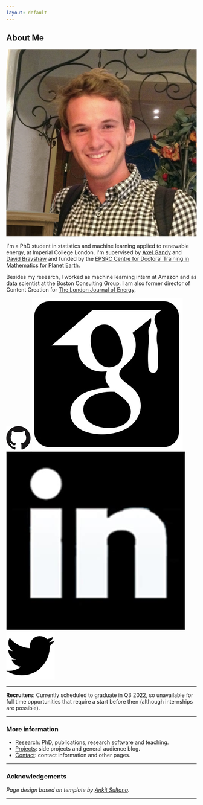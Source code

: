 ```yaml
---
layout: default
---
```



## About Me 

<img class="profile-picture" src="images/adriaan.jpg">

I'm a PhD student in statistics and machine learning applied to renewable energy, at Imperial College London. I'm supervised by [Axel Gandy](http://wwwf.imperial.ac.uk/~agandy/) and [David Brayshaw](https://research.reading.ac.uk/meteorology/people/david-brayshaw/) and funded by the [EPSRC Centre for Doctoral Training in Mathematics for Planet Earth](https://www.mpecdt.org).

Besides my research, I worked as machine learning intern at Amazon and as data scientist at the Boston Consulting Group. I am also former director of Content Creation for [The London Journal of Energy](http://energyjournal.co.uk).

<a href = "https://github.com/ahilbers"> <img class="inline-picture" src="images/github.png" /> </a>
<a href = "https://scholar.google.com/citations?user=SqSbcwQAAAAJ&hl=en&oi=ao"> <img class="inline-picture" src="images/scholar.jpg" /> </a>
<a href = "https://za.linkedin.com/in/adriaan-hilbers-5a155aa5"> <img class="inline-picture" src="images/linkedin.jpeg" /> </a>
<a href = "https://twitter.com/AdriaanHilbers"> <img class="inline-picture" src="images/twitter.png" /> </a>

---

**Recruiters**: Currently scheduled to graduate in Q3 2022, so unavailable for full time opportunities that require a start before then (although internships are possible).

---

### More information

- [Research](research): PhD, publications, research software and teaching.
- [Projects](projects): side projects and general audience blog.
- [Contact](contact): contact information and other pages.

---

### Acknowledgements

*Page design based on template by [Ankit Sultana](https://github.com/ankitsultana).*


---
